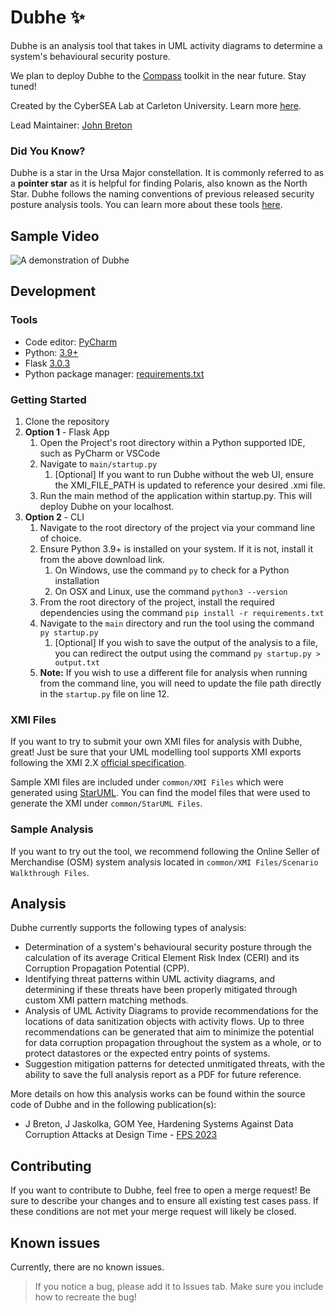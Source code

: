 # Dubhe ✨
Dubhe is an analysis tool that takes in UML activity diagrams to determine a system's behavioural security posture.

We plan to deploy Dubhe to the [Compass](https://compass.carleton.ca/) toolkit in the near future. Stay tuned!

Created by the CyberSEA Lab at Carleton University. Learn more [here](https://carleton.ca/cybersea/).

Lead Maintainer: [John Breton](mailto:johnbreton37@gmail.com)

### Did You Know?
Dubhe is a star in the Ursa Major constellation. It is commonly referred to as a **pointer star** as it is helpful for finding Polaris, also known as the North Star. Dubhe follows the naming conventions of previous released security posture analysis tools. You can learn more about these tools [here](https://compass.carleton.ca/explore).

## Sample Video
![A demonstration of Dubhe](https://github.com/john-breton/Dubhe/blob/main/main/static/assets/Dubhe.gif?raw=true)

## Development

### Tools
- Code editor: [PyCharm](https://www.jetbrains.com/pycharm/download/)
- Python: [3.9+](https://www.python.org/downloads/)
- Flask [3.0.3](https://flask.palletsprojects.com/en/3.0.x/)
- Python package manager: [requirements.txt](https://www.jetbrains.com/help/pycharm/managing-dependencies.html)

### Getting Started
1. Clone the repository
2. **Option 1** - Flask App
   1. Open the Project's root directory within a Python supported IDE, such as PyCharm or VSCode
   2. Navigate to `main/startup.py`
      1. [Optional] If you want to run Dubhe without the web UI, ensure the XMI_FILE_PATH is updated to reference your desired .xmi file.
   3. Run the main method of the application within startup.py. This will deploy Dubhe on your localhost. 
3. **Option 2** - CLI
   1. Navigate to the root directory of the project via your command line of choice.
   2. Ensure Python 3.9+ is installed on your system. If it is not, install it from the above download link.
      1. On Windows, use the command `py` to check for a Python installation
      2. On OSX and Linux, use the command `python3 --version`
   3. From the root directory of the project, install the required dependencies using the command `pip install -r requirements.txt`
   4. Navigate to the `main` directory and run the tool using the command `py startup.py`
      1. [Optional] If you wish to save the output of the analysis to a file, you can redirect the output using the command `py startup.py > output.txt`
   5. **Note:** If you wish to use a different file for analysis when running from the command line, you will need to update the file path directly in the `startup.py` file on line 12. 

### XMI Files
If you want to try to submit your own XMI files for analysis with Dubhe, great! Just be sure that your UML modelling tool supports XMI exports following the XMI 2.X [official specification](https://www.omg.org/spec/XMI/2.5.1/PDF/).

Sample XMI files are included under `common/XMI Files` which were generated using [StarUML](https://staruml.io/download/). You can find the model files that were used to generate the XMI under `common/StarUML Files`.

### Sample Analysis
If you want to try out the tool, we recommend following the Online Seller of Merchandise (OSM) system analysis located in `common/XMI Files/Scenario Walkthrough Files`. 

## Analysis
Dubhe currently supports the following types of analysis:
 - Determination of a system's behavioural security posture through the calculation of its average Critical Element Risk Index (CERI) and its Corruption Propagation Potential (CPP).
 - Identifying threat patterns within UML activity diagrams, and determining if these threats have been properly mitigated through custom XMI pattern matching methods.
 - Analysis of UML Activity Diagrams to provide recommendations for the locations of data sanitization objects with activity flows. Up to three recommendations can be generated that aim to minimize the potential for data corruption propagation throughout the system as a whole, or to protect datastores or the expected entry points of systems.
 - Suggestion mitigation patterns for detected unmitigated threats, with the ability to save the full analysis report as a PDF for future reference.

More details on how this analysis works can be found within the source code of Dubhe and in the following publication(s):
 - J Breton, J Jaskolka, GOM Yee, Hardening Systems Against Data Corruption Attacks at Design Time - <a href="https://www.fps-2023.com/index.php/detailed-program/">FPS 2023</a> 

## Contributing
If you want to contribute to Dubhe, feel free to open a merge request! Be sure to describe your changes and to ensure all existing test cases pass. If these conditions are not met your merge request will likely be closed.

## Known issues
Currently, there are no known issues.

> If you notice a bug, please add it to Issues tab. Make sure you include how to recreate the bug!
